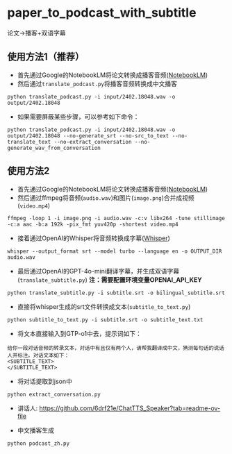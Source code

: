 # paper_to_podcast_with_subtitle
论文->播客+双语字幕

## 使用方法1（推荐）
- 首先通过Google的NotebookLM将论文转换成播客音频([NotebookLM](https://notebooklm.google))
- 然后通过`translate_podcast.py`将播客音频转换成中文播客
```shell
python translate_podcast.py -i input/2402.18048.wav -o output/2402.18048
```
- 如果需要屏蔽某些步骤，可以参考如下命令：
```shell
python translate_podcast.py -i input/2402.18048.wav -o output/2402.18048 --no-generate_srt --no-src_to_text --no-translate_text --no-extract_conversation --no-generate_wav_from_conversation
```



## 使用方法2
- 首先通过Google的NotebookLM将论文转换成播客音频([NotebookLM](https://notebooklm.google))
- 然后通过ffmpeg将音频(`audio.wav`)和图片(`image.png`)合并成视频(`video.mp4`)
```shell
ffmpeg -loop 1 -i image.png -i audio.wav -c:v libx264 -tune stillimage -c:a aac -b:a 192k -pix_fmt yuv420p -shortest video.mp4
```
- 接着通过OpenAI的Whisper将音频转换成字幕([Whisper](https://github.com/openai/whisper))
```shell
whisper --output_format srt --model turbo --language en -o OUTPUT_DIR audio.wav
```
- 最后通过OpenAI的GPT-4o-mini翻译字幕，并生成双语字幕(`translate_subtitle.py`)
**注：需要配置环境变量OPENAI_API_KEY**
```shell
python translate_subtitle.py -i subtitle.srt -o bilingual_subtitle.srt
```

- 直接将whisper生成的srt文件转换成文本(`subtitle_to_text.py`)
```shell
python subtitle_to_text.py -i subtitle.srt -o subtitle_text.txt
```

- 将文本直接输入到GTP-o1中去，提示词如下：
```text
给你一段对话音频的转录文本，对话中有且仅有两个人，请帮我翻译成中文，猜测每句话的说话人并标注。对话文本如下：
<SUBTITLE_TEXT>
</SUBTITLE_TEXT>
```

- 将对话提取到json中
```python
python extract_conversation.py
```

- 讲话人: https://github.com/6drf21e/ChatTTS_Speaker?tab=readme-ov-file

- 中文播客生成
```python
python podcast_zh.py
```

